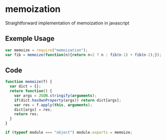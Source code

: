 # memoization
Straightforward implementation of memoization in javascript

## Exemple Usage
```js
var memoize = require("memoization");
var fib = memoize(function(n){return n<2 ? n : fib(n-1) + fib(n-2);});
```

## Code
```js
function memoize(f) {
  var dict = {};
  return function() {
    var args = JSON.stringify(arguments);
    if(dict.hasOwnProperty(args)) return dict[args];
    var res = f.apply(this, arguments);
    dict[args] = res;
    return res;
  }
}

if (typeof module === "object") module.exports = memoize;
```
